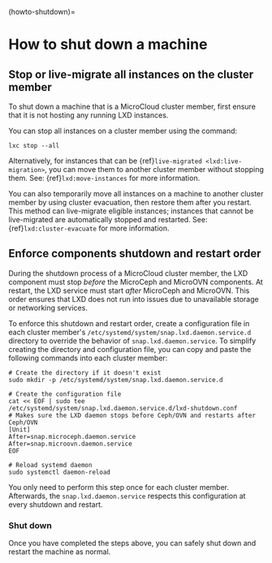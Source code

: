 (howto-shutdown)=
# How to shut down a machine

## Stop or live-migrate all instances on the cluster member

To shut down a machine that is a MicroCloud cluster member, first ensure that it is not hosting any running LXD instances.

You can stop all instances on a cluster member using the command:

```
lxc stop --all
```

Alternatively, for instances that can be {ref}`live-migrated <lxd:live-migration>`, you can move them to another cluster member without stopping them. See: {ref}`lxd:move-instances` for more information.

You can also temporarily move all instances on a machine to another cluster member by using cluster evacuation, then restore them after you restart. This method can live-migrate eligible instances; instances that cannot be live-migrated are automatically stopped and restarted. See: {ref}`lxd:cluster-evacuate` for more information.

## Enforce components shutdown and restart order

During the shutdown process of a MicroCloud cluster member, the LXD component must stop _before_ the MicroCeph and MicroOVN components. At restart, the LXD service must start _after_ MicroCeph and MicroOVN. This order ensures that LXD does not run into issues due to unavailable storage or networking services.

To enforce this shutdown and restart order, create a configuration file in each cluster member's `/etc/systemd/system/snap.lxd.daemon.service.d` directory to override the behavior of `snap.lxd.daemon.service`. To simplify creating the directory and configuration file, you can copy and paste the following commands into each cluster member:

```
# Create the directory if it doesn't exist
sudo mkdir -p /etc/systemd/system/snap.lxd.daemon.service.d

# Create the configuration file
cat << EOF | sudo tee /etc/systemd/system/snap.lxd.daemon.service.d/lxd-shutdown.conf
# Makes sure the LXD daemon stops before Ceph/OVN and restarts after Ceph/OVN
[Unit]
After=snap.microceph.daemon.service
After=snap.microovn.daemon.service
EOF

# Reload systemd daemon
sudo systemctl daemon-reload
```

You only need to perform this step once for each cluster member. Afterwards, the `snap.lxd.daemon.service` respects this configuration at every shutdown and restart.

### Shut down

Once you have completed the steps above, you can safely shut down and restart the machine as normal. 
